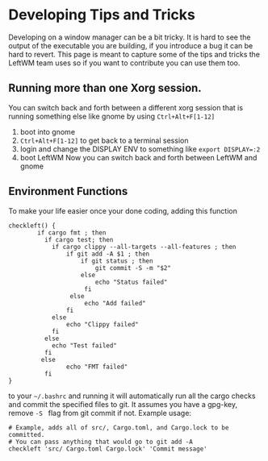  # Developing Tips and Tricks 
Developing on a window manager can be a bit tricky. It is hard to see the output of the executable you are building, if you introduce a bug it can be hard to revert. This page is meant to capture some of the tips and tricks the LeftWM team uses so if you want to contribute you can use them too. 

## Running more than one Xorg session.
You can switch back and forth between a different xorg session that is running something else like gnome by using `Ctrl+Alt+F[1-12]` 
1) boot into gnome
2) `Ctrl+Alt+F[1-12]` to get back to a terminal session
3) login and change the DISPLAY ENV to something like `export DISPLAY=:2`
4) boot LeftWM
Now you can switch back and forth between LeftWM and gnome

## Environment Functions  
To make your life easier once your done coding, adding this function
```
checkleft() {
        if cargo fmt ; then
          if cargo test; then
            if cargo clippy --all-targets --all-features ; then
                if git add -A $1 ; then
                    if git status ; then
                        git commit -S -m "$2"
                    else
                        echo "Status failed"
                     fi
                 else
                     echo "Add failed"
                fi
            else
                echo "Clippy failed"
            fi
          else
            echo "Test failed"
          fi
         else
                echo "FMT failed"
          fi
}
```
to your ```~/.bashrc``` and running it will automatically run all the cargo checks and commit the specified files to git. It assumes you have a gpg-key, remove ```-S ``` flag from git commit if not.
Example usage:
```
# Example, adds all of src/, Cargo.toml, and Cargo.lock to be committed.
# You can pass anything that would go to git add -A 
checkleft 'src/ Cargo.toml Cargo.lock' 'Commit message'
```